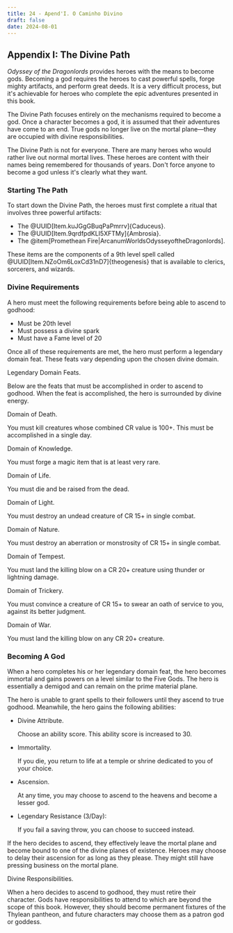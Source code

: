 ```yaml
---
title: 24 - Apend'I. O Caminho Divino
draft: false
date: 2024-08-01
---
```

<div class="rd__b  rd__b--1">
    <h2 class="rd__h rd__h--1" data-title-index="2281"><span class="entry-title-inner">Appendix I: The Divine Path</span></h2>
    <p><em>Odyssey of the Dragonlords</em> provides heroes with the means to become gods. Becoming a god requires the heroes to cast powerful spells, forge mighty artifacts, and perform great deeds. It is a very difficult process, but it's achievable for heroes who complete the epic adventures presented in this book.</p>
    <p>The Divine Path focuses entirely on the mechanisms required to become a god. Once a character becomes a god, it is assumed that their adventures have come to an end. True gods no longer live on the mortal plane—they are occupied with divine responsibilities.</p>
    <p>The Divine Path is not for everyone. There are many heroes who would rather live out normal mortal lives. These heroes are content with their names being remembered for thousands of years. Don't force anyone to become a god unless it's clearly what they want.</p>
    <div class="rd__b  rd__b--2">
        <h3 class="rd__h rd__h--2" data-title-index="2282"><span class="entry-title-inner">Starting The Path</span></h3>
        <p>To start down the Divine Path, the heroes must first complete a ritual that involves three powerful artifacts:</p>
        <ul class="rd__list">
            <li class="rd__li ">The @UUID[Item.kuJGgGBuqPaPmrrv]{Caduceus}.</li>
            <li class="rd__li ">The @UUID[Item.9qrdfpdKLI5XFTMy]{Ambrosia}.</li>
            <li class="rd__li ">The @item[Promethean Fire|ArcanumWorldsOdysseyoftheDragonlords].</li>
        </ul>
        <p>These items are the components of a 9th level spell called @UUID[Item.NZoOm6LoxCd31nD7]{theogenesis} that is available to clerics, sorcerers, and wizards.</p>
    </div>
    <div class="rd__b  rd__b--2">
        <h3 class="rd__h rd__h--2" data-title-index="2283"><span class="entry-title-inner">Divine Requirements</span></h3>
        <p>A hero must meet the following requirements before being able to ascend to godhood:</p>
        <ul class="rd__list">
            <li class="rd__li ">Must be 20th level</li>
            <li class="rd__li ">Must possess a divine spark</li>
            <li class="rd__li ">Must have a Fame level of 20</li>
        </ul>
        <p>Once all of these requirements are met, the hero must perform a legendary domain feat. These feats vary depending upon the chosen divine domain.</p>
        <div class="rd__b  rd__b--3">
            <p><span class="entry-title-inner">Legendary Domain Feats.</span></p>
            <p>Below are the feats that must be accomplished in order to ascend to godhood. When the feat is accomplished, the hero is surrounded by divine energy.</p>
            <div class="rd__spc-inline-post">
                <p></p>
            </div>
            <div class="rd__b  rd__b--3">
                <p><span class="entry-title-inner">Domain of Death.</span></p>
                <p>You must kill creatures whose combined CR value is 100+. This must be accomplished in a single day.</p>
                <div class="rd__spc-inline-post">
                    <p></p>
                </div>
            </div>
            <div class="rd__b  rd__b--3">
                <p><span class="entry-title-inner">Domain of Knowledge.</span></p>
                <p>You must forge a magic item that is at least very rare.</p>
                <div class="rd__spc-inline-post">
                    <p></p>
                </div>
            </div>
            <div class="rd__b  rd__b--3">
                <p><span class="entry-title-inner">Domain of Life.</span></p>
                <p>You must die and be raised from the dead.</p>
                <div class="rd__spc-inline-post">
                    <p></p>
                </div>
            </div>
            <div class="rd__b  rd__b--3">
                <p><span class="entry-title-inner">Domain of Light.</span></p>
                <p>You must destroy an undead creature of CR 15+ in single combat.</p>
                <div class="rd__spc-inline-post">
                    <p></p>
                </div>
            </div>
            <div class="rd__b  rd__b--3">
                <p><span class="entry-title-inner">Domain of Nature.</span></p>
                <p>You must destroy an aberration or monstrosity of CR 15+ in single combat.</p>
                <div class="rd__spc-inline-post">
                    <p></p>
                </div>
            </div>
            <div class="rd__b  rd__b--3">
                <p><span class="entry-title-inner">Domain of Tempest.</span></p>
                <p>You must land the killing blow on a CR 20+ creature using thunder or lightning damage.</p>
                <div class="rd__spc-inline-post">
                    <p></p>
                </div>
            </div>
            <div class="rd__b  rd__b--3">
                <p><span class="entry-title-inner">Domain of Trickery.</span></p>
                <p>You must convince a creature of CR 15+ to swear an oath of service to you, against its better judgment.</p>
                <div class="rd__spc-inline-post">
                    <p></p>
                </div>
            </div>
            <div class="rd__b  rd__b--3">
                <p><span class="entry-title-inner">Domain of War.</span></p>
                <p>You must land the killing blow on any CR 20+ creature.</p>
                <div class="rd__spc-inline-post">
                    <p></p>
                </div>
            </div>
        </div>
    </div>
    <div class="rd__b  rd__b--2">
        <h3 class="rd__h rd__h--2" data-title-index="2293"><span class="entry-title-inner">Becoming A God</span></h3>
        <p>When a hero completes his or her legendary domain feat, the hero becomes immortal and gains powers on a level similar to the Five Gods. The hero is essentially a demigod and can remain on the prime material plane.</p>
        <p>The hero is unable to grant spells to their followers until they ascend to true godhood. Meanwhile, the hero gains the following abilities:</p>
        <div class="rd__b  rd__b--3">
            <div class="rd__b  rd__b--3">
                <ul class="rd__list">
                    <li class="rd__li ">
                        <p><span class="entry-title-inner">Divine Attribute.</span></p>
                        <p>Choose an ability score. This ability score is increased to 30.</p>
                        <div class="rd__spc-inline-post">
                            <p></p>
                        </div>
                    </li>
                    <li class="rd__li ">
                        <p><span class="entry-title-inner">Immortality.</span></p>
                        <p>If you die, you return to life at a temple or shrine dedicated to you of your choice.</p>
                        <div class="rd__spc-inline-post">
                            <p></p>
                        </div>
                    </li>
                    <li class="rd__li ">
                        <p><span class="entry-title-inner">Ascension.</span></p>
                        <p>At any time, you may choose to ascend to the heavens and become a lesser god.</p>
                        <div class="rd__spc-inline-post">
                            <p></p>
                        </div>
                    </li>
                    <li class="rd__li ">
                        <p><span class="entry-title-inner">Legendary Resistance (3/Day):</span></p>
                        <p>If you fail a saving throw, you can choose to succeed instead.</p>
                        <div class="rd__spc-inline-post">
                            <p></p>
                        </div>
                    </li>
                </ul>
                <div class="rd__spc-inline-post">
                    <p></p>
                </div>
            </div>
            <div class="rd__spc-inline-post">
                <p></p>
            </div>
        </div>
        <p>If the hero decides to ascend, they effectively leave the mortal plane and become bound to one of the divine planes of existence. Heroes may choose to delay their ascension for as long as they please. They might still have pressing business on the mortal plane.</p>
        <div class="rd__b  rd__b--3">
            <p><span class="entry-title-inner">Divine Responsibilities.</span></p>
            <p>When a hero decides to ascend to godhood, they must retire their character. Gods have responsibilities to attend to which are beyond the scope of this book. However, they should become permanent fixtures of the Thylean pantheon, and future characters may choose them as a patron god or goddess.</p>
            <div class="rd__spc-inline-post">
                <p></p>
            </div>
        </div>
    </div>
</div>